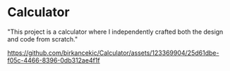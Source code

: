 # Calculator


"This project is a calculator where I independently crafted both the design and code from scratch."

https://github.com/birkancekic/Calculator/assets/123369904/25d61dbe-f05c-4466-8396-0db312ae4f1f

